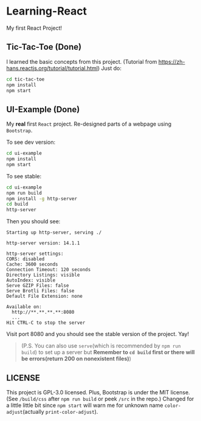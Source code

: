 # Learning-React
My first React Project!

## Tic-Tac-Toe (Done)
I learned the basic concepts from this project. (Tutorial from <https://zh-hans.reactjs.org/tutorial/tutorial.html>)
Just do:
```bash
cd tic-tac-toe
npm install
npm start
```

## UI-Example (Done)
My **real** first `React` project. Re-designed parts of a webpage using `Bootstrap`.

To see dev version:
```bash
cd ui-example
npm install
npm start
```

To see stable:
```bash
cd ui-example
npm run build
npm install -g http-server
cd build
http-server
```

Then you should see:
```
Starting up http-server, serving ./

http-server version: 14.1.1

http-server settings: 
CORS: disabled
Cache: 3600 seconds
Connection Timeout: 120 seconds
Directory Listings: visible
AutoIndex: visible
Serve GZIP Files: false
Serve Brotli Files: false
Default File Extension: none

Available on:
  http://**.**.**.**:8080
  ...
Hit CTRL-C to stop the server
```

Visit port 8080 and you should see the stable version of the project. Yay!
> (P.S. You can also use `serve`(which is recommended by `npm run build`) to set up a server but **Remember to `cd build` first or there will be errors(return 200 on nonexistent files)**)


## LICENSE
This project is GPL-3.0 licensed.
Plus, Bootstrap is under the MIT license. (See `/build/css` after `npm run build` or peek `/src` in the repo.)
Changed for a little little bit since `npm start` will warn me for unknown name `color-adjust`(actually `print-color-adjust`).